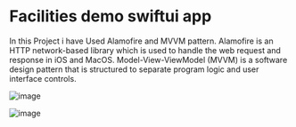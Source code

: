 # Facilities demo swiftui app

In this Project i have Used Alamofire and MVVM pattern.
Alamofire is an HTTP network-based library which is used to handle the web request and response in iOS and MacOS. 
Model-View-ViewModel (MVVM) is a software design pattern that is structured to separate program logic and user interface controls.
 
![image](https://github.com/mohammedibrahim-mi/Facilities/assets/34709179/30243dcc-7654-466e-8ff7-ff6692ea544b)

![image](https://github.com/mohammedibrahim-mi/Facilities/assets/34709179/8a01560c-4fa5-44c6-9251-9ee78b545819)
